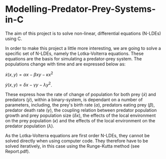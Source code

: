 # Modelling-Predator-Prey-Systems-in-C

The aim of this project is to solve non-linear, differential equations (N-LDEs) using C. 

In order to make this project a little more interesting, we are going to solve a specific set of N-LDEs, namely the Lotka-Volterra equations. These equations are the basis for simulating a predator-prey system. The populations change with time and are expressed below as:

$\dot{x}\left ( x,y \right ) = \alpha x - \beta xy - \kappa x^2$

$\dot{y}\left ( x,y \right ) = \delta x - \gamma y - \lambda y^2$.

These express how the rate of change of population for both prey $(\dot{x})$ and predators $(\dot{y})$, within a binary-system, is dependant on a number of parameters, including, the prey's birth rate $(\alpha)$, predators eating prey $(\beta)$, predator death rate $(\gamma)$, the coupling relation between predator population growth and prey population size $(\delta x)$, the effects of the local environment on the prey population $(\kappa)$ and the effects of the local environment on the predator population $(\lambda)$.

As the Lotka-Volterra equations are first order N-LDEs, they cannot be solved directly when using computer code. They therefore have to be solved iteratively, in this case using the Runge-Kutta method (see Report.pdf).





